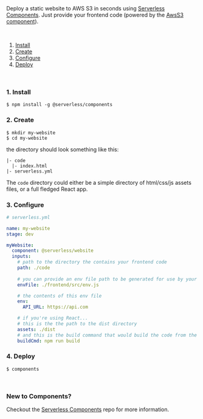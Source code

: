 
&nbsp;

Deploy a static website to AWS S3 in seconds using [Serverless Components](https://github.com/serverless/components). Just provide your frontend code (powered by the [AwsS3 component](https://github.com/serverless-components/AwsS3)).

&nbsp;

1. [Install](#1-install)
2. [Create](#2-create)
3. [Configure](#3-configure)
4. [Deploy](#4-deploy)

&nbsp;

### 1. Install

```console
$ npm install -g @serverless/components
```

### 2. Create

```console
$ mkdir my-website
$ cd my-website
```

the directory should look something like this:


```
|- code
  |- index.html
|- serverless.yml

```

The `code` directory could either be a simple directory of html/css/js assets files, or a full fledged React app.

### 3. Configure

```yml
# serverless.yml

name: my-website
stage: dev

myWebsite:
  component: @serverless/website
  inputs:
    # path to the directory the contains your frontend code
    path: ./code
    
    # you can provide an env file path to be generated for use by your frontend code
    envFile: ./frontend/src/env.js

    # the contents of this env file
    env:
      API_URL: https://api.com

    # if you're using React...
    # this is the the path to the dist directory
    assets: ./dist
    # and this is the build command that would build the code from the path dir to the assets dir
    buildCmd: npm run build
```

### 4. Deploy

```console
$ components
```

&nbsp;

### New to Components?

Checkout the [Serverless Components](https://github.com/serverless/components) repo for more information.
